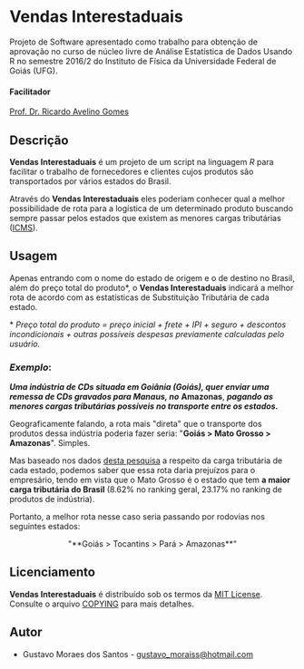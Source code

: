 Vendas Interestaduais
=====================
Projeto de Software apresentado como trabalho para obtenção de aprovação no curso de núcleo livre de Análise Estatística de Dados Usando R no semestre 2016/2 do Instituto de Física da Universidade Federal de Goiás (UFG).

#### Facilitador

[Prof. Dr. Ricardo Avelino Gomes](mailto:ragomes@ufg.br)

Descrição
---------
**Vendas Interestaduais** é um projeto de um script na linguagem *R* para facilitar o trabalho de fornecedores e clientes cujos produtos são transportados por vários estados do Brasil.

Através do **Vendas Interestaduais** eles poderiam conhecer qual a melhor possibilidade de rota para a logística de um determinado produto buscando sempre passar pelos estados que existem as menores cargas tributárias ([ICMS](https://pt.wikipedia.org/wiki/Imposto_sobre_Circula%C3%A7%C3%A3o_de_Mercadorias_e_Servi%C3%A7os)).

Usagem
------
Apenas entrando com o nome do estado de origem e o de destino no Brasil, além do preço total do produto&ast;, o **Vendas Interestaduais** indicará a melhor rota de acordo com as estatísticas de Substituição Tributária de cada estado.

&ast; _Preço total do produto = preço inicial + frete + IPI + seguro + descontos incondicionais + outras possíveis despesas previamente calculadas pelo usuário._

### *Exemplo*:

***Uma indústria de CDs situada em Goiânia (Goiás), quer enviar uma remessa de CDs gravados para Manaus, no*** **Amazonas**, ***pagando as menores cargas tributárias possíveis no transporte entre os estados.***

Geograficamente falando, a rota mais "direta" que o transporte dos produtos dessa indústria poderia fazer seria: "**Goiás > Mato Grosso > Amazonas**". Simples.

Mas baseado nos dados [desta pesquisa](http://arquivos.portaldaindustria.com.br/app/conteudo_24/2014/05/12/438/1909-TributaosobreMPE.pdf) a respeito da carga tributária de cada estado, podemos saber que essa rota daria prejuízos para o empresário, tendo em vista que o Mato Grosso é o estado que tem **a maior carga tributária do Brasil** (8.62% no ranking geral, 23.17% no ranking de produtos de indústria).

Portanto, a melhor rota nesse caso seria passando por rodovias nos seguintes estados:

<center>
"**Goiás > Tocantins > Pará > Amazonas**"
</center>

Licenciamento
-------------
**Vendas Interestaduais** é distribuído sob os termos da [MIT License](https://opensource.org/licenses/MIT). Consulte o arquivo [COPYING](./COPYING) para mais detalhes.

Autor
-----
 * Gustavo Moraes dos Santos - <gustavo_moraiss@hotmail.com>
